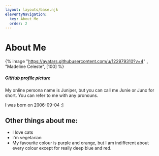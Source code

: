 ```yaml
---
layout: layouts/base.njk
eleventyNavigation:
  key: About Me
  order: 2
---
```

# About Me

{% image "https://avatars.githubusercontent.com/u/122979310?v=4" , "Madeline Celeste", [100] %}
##### GitHub profile picture

My online persona name is Juniper, but you can call me Junie or Juno for short. 
You can refer to me with any pronouns.

I was born on 2006-09-04 :]

## Other things about me:
- I love cats
- I'm vegetarian
- My favourite colour is purple and orange, but I am indifferent about every colour except for really deep blue and red.